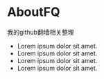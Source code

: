 # AboutFQ
我的github翻墙相关整理

  <ul>
    <li>Lorem ipsum dolor sit amet.</li>
    <li>Lorem ipsum dolor sit amet.</li>
    <li>Lorem ipsum dolor sit amet.</li>
    <li>Lorem ipsum dolor sit amet.</li>
  </ul>
